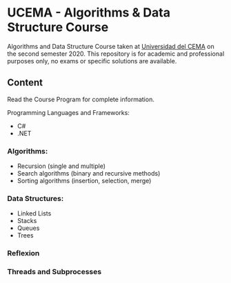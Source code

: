 # UCEMA - Algorithms & Data Structure Course

Algorithms and Data Structure Course taken at [Universidad del CEMA](https://ucema.edu.ar/) on the second semester 2020. This repository is for academic and professional purposes only, no exams or specific solutions are available.

## Content

Read the Course Program for complete information.

Programming Languages and Frameworks:
* C#
* .NET 

### Algorithms:
* Recursion (single and multiple)
* Search algorithms (binary and recursive methods)
* Sorting algorithms (insertion, selection, merge)

### Data Structures:
* Linked Lists
* Stacks
* Queues
* Trees

### Reflexion
### Threads and Subprocesses

